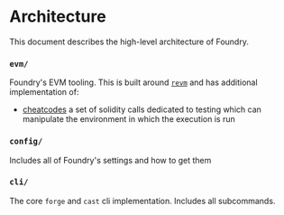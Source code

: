 # Architecture

This document describes the high-level architecture of Foundry.

### `evm/`

Foundry's EVM tooling. This is built around [`revm`](https://github.com/bluealloy/revm) and has additional
implementation of:
- [cheatcodes](./cheatcodes.md) a set of solidity calls dedicated to testing which can manipulate the environment in which the execution is run

### `config/`

Includes all of Foundry's settings and how to get them

### `cli/`

The core `forge` and `cast` cli implementation. Includes all subcommands.
